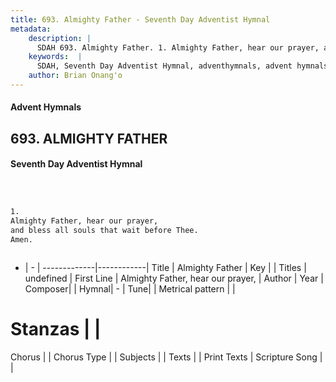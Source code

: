 ```yaml
---
title: 693. Almighty Father - Seventh Day Adventist Hymnal
metadata:
    description: |
      SDAH 693. Almighty Father. 1. Almighty Father, hear our prayer, and bless all souls that wait before Thee. Amen.
    keywords:  |
      SDAH, Seventh Day Adventist Hymnal, adventhymnals, advent hymnals, Almighty Father, Almighty Father, hear our prayer, 
    author: Brian Onang'o
---
```


#### Advent Hymnals
## 693. ALMIGHTY FATHER
#### Seventh Day Adventist Hymnal

```txt



1.
Almighty Father, hear our prayer,
and bless all souls that wait before Thee.
Amen.



```

- |   -  |
-------------|------------|
Title | Almighty Father |
Key |  |
Titles | undefined |
First Line | Almighty Father, hear our prayer, |
Author | 
Year | 
Composer|  |
Hymnal|  - |
Tune|  |
Metrical pattern | |
# Stanzas |  |
Chorus |  |
Chorus Type |  |
Subjects |  |
Texts |  |
Print Texts | 
Scripture Song |  |
  
